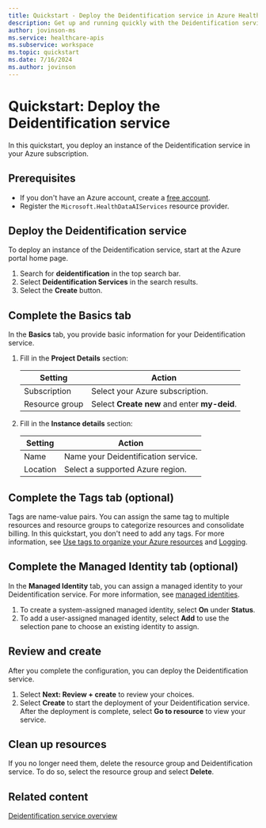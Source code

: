 ```yaml
---
title: Quickstart - Deploy the Deidentification service in Azure Health Data Services
description: Get up and running quickly with the Deidentification service in Azure Health Data Services.
author: jovinson-ms
ms.service: healthcare-apis
ms.subservice: workspace
ms.topic: quickstart
ms.date: 7/16/2024
ms.author: jovinson
---
```


# Quickstart: Deploy the Deidentification service

In this quickstart, you deploy an instance of the Deidentification service in your Azure subscription.

## Prerequisites

- If you don't have an Azure account, create a [free account](https://azure.microsoft.com/free/?WT.mc_id=A261C142F).
- Register the `Microsoft.HealthDataAIServices` resource provider.

## Deploy the Deidentification service

To deploy an instance of the Deidentification service, start at the Azure portal home page.

1. Search for **deidentification** in the top search bar.
1. Select **Deidentification Services** in the search results.
1. Select the **Create** button.

## Complete the Basics tab

In the **Basics** tab, you provide basic information for your Deidentification service.

1. Fill in the **Project Details** section:

   | Setting        | Action                                       |
   |----------------|----------------------------------------------|
   | Subscription   | Select your Azure subscription.              |
   | Resource group | Select **Create new** and enter **my-deid**. |

1. Fill in the **Instance details** section:

   | Setting        | Action                                       |
   |----------------|----------------------------------------------|
   | Name           | Name your Deidentification service.          |
   | Location       | Select a supported Azure region. |

## Complete the Tags tab (optional)

Tags are name-value pairs. You can assign the same tag to multiple resources and resource groups to categorize resources and consolidate billing. In this quickstart, you don't need to add any tags.
For more information, see [Use tags to organize your Azure resources](/azure/azure-resource-manager/management/tag-resources) and [Logging](../logging.md).

## Complete the Managed Identity tab (optional)

In the **Managed Identity** tab, you can assign a managed identity to your Deidentification service. For more information, see [managed identities](managed-identities.md).

1. To create a system-assigned managed identity, select **On** under **Status**.
1. To add a user-assigned managed identity, select **Add** to use the selection pane to choose an existing identity to assign.

## Review and create

After you complete the configuration, you can deploy the Deidentification service.

1. Select **Next: Review + create** to review your choices.
1. Select **Create** to start the deployment of your Deidentification service. After the deployment is complete, select **Go to resource** to view your service.

## Clean up resources

If you no longer need them, delete the resource group and Deidentification service. To do so, select the resource group and select **Delete**.

## Related content

[Deidentification service overview](overview.md)